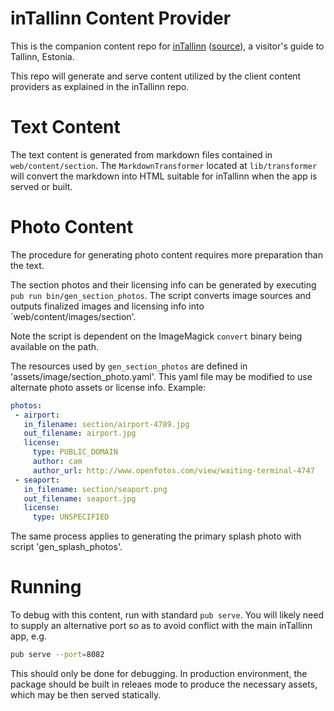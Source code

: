 # inTallinn Content Provider

This is the companion content repo for [inTallinn](https://intallinn.ee) ([source](https://github.com/ilikerobots/intallinn)), a visitor's guide to Tallinn, Estonia.

This repo will generate and serve content utilized by the client content providers as explained in the inTallinn repo.

# Text Content

The text content is generated from markdown files contained in `web/content/section`.  The `MarkdownTransformer` located at `lib/transformer` will convert the markdown into HTML suitable for inTallinn when the app is served or built.


# Photo Content

The procedure for generating photo content requires more preparation than the text.

The section photos and their licensing info can be generated by executing `pub run bin/gen_section_photos`.   The script converts image sources and outputs finalized images and licensing info into `web/content/images/section'.

Note the script is dependent on the ImageMagick `convert` binary being available on the path.

The resources used by `gen_section_photos` are defined in 'assets/image/section_photo.yaml'.  This yaml file may be modified to use alternate photo assets or license info.  Example:  

```yaml
photos: 
 - airport:
   in_filename: section/airport-4789.jpg
   out_filename: airport.jpg
   license: 
     type: PUBLIC_DOMAIN
     author: cam
     author_url: http://www.openfotos.com/view/waiting-terminal-4747
 - seaport:
   in_filename: section/seaport.png
   out_filename: seaport.jpg
   license: 
     type: UNSPECIFIED
```

The same process applies to generating the primary splash photo with script 'gen_splash_photos'.


# Running

To debug with this content, run with standard `pub serve`.  You will likely need to supply an alternative port so as to avoid conflict with the main inTallinn app, e.g.

```sh
pub serve --port=8082
```
This should only be done for debugging.  In production environment, the package should be built in releaes mode to produce the necessary assets, which may be then served statically.




